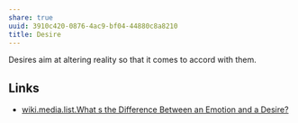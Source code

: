 ```yaml
---
share: true
uuid: 3910c420-0876-4ac9-bf04-44880c8a8210
title: Desire
---
```

Desires aim at altering reality so that it comes to accord with them. 

## Links

* [wiki.media.list.What s the Difference Between an Emotion and a Desire?](/undefined)